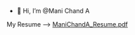- 👋 Hi, I’m @Mani Chand A
<!---
Mani47e/Mani47e is a ✨ special ✨ repository because its `README.md` (this file) appears on your GitHub profile.
You can click the Preview link to take a look at your changes.
--->
My Resume --> [ManiChandA_Resume.pdf](https://github.com/user-attachments/files/21509653/ManiChandA_Resume.pdf)

